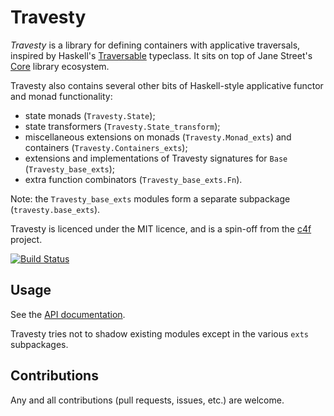# Travesty

_Travesty_ is a library for defining containers with applicative traversals,
inspired by Haskell's
[Traversable](http://hackage.haskell.org/package/base/docs/Data-Traversable.html)
typeclass.  It sits on top of Jane Street's
[Core](https://opensource.janestreet.com/core/) library ecosystem.

Travesty also contains several other bits of Haskell-style applicative
functor and monad functionality:

- state monads (`Travesty.State`);
- state transformers (`Travesty.State_transform`);
- miscellaneous extensions on monads (`Travesty.Monad_exts`) and containers (`Travesty.Containers_exts`);
- extensions and implementations of Travesty signatures for `Base`
  (`Travesty_base_exts`);
- extra function combinators (`Travesty_base_exts.Fn`).

Note: the `Travesty_base_exts` modules form a separate subpackage
(`travesty.base_exts`).

Travesty is licenced under the MIT licence, and is a spin-off from the
[c4f](https://github.com/c4-project/c4f) project.

[![Build Status](https://travis-ci.com/MattWindsor91/travesty.svg?branch=master)](https://travis-ci.com/MattWindsor91/travesty)

## Usage

See the [API documentation](https://MattWindsor91.github.io/travesty).

Travesty tries not to shadow existing modules except in the various
`exts` subpackages.

## Contributions

Any and all contributions (pull requests, issues, etc.) are welcome.
